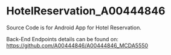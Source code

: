 # HotelReservation_A00444846

Source Code is for Android App for Hotel Reservation.

Back-End Endpoints details can be found on: https://github.com/A00444846/A00444846_MCDA5550
